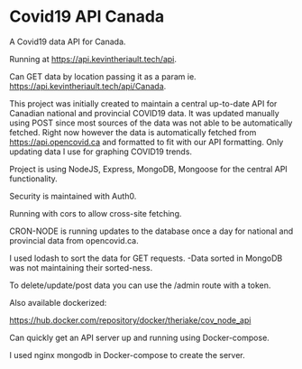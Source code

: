 # Covid19 API Canada
A Covid19 data API for Canada.

Running at https://api.kevintheriault.tech/api.

Can GET data by location passing it as a param ie. https://api.kevintheriault.tech/api/Canada.

This project was initially created to maintain a central up-to-date API for Canadian national and provincial COVID19 data. It was updated manually using POST since most sources of the data was not able to be automatically fetched.  Right now however the data is automatically fetched from https://api.opencovid.ca and formatted to fit with our API formatting.  Only updating data I use for graphing COVID19 trends.

Project is using NodeJS, Express, MongoDB, Mongoose for the central API functionality.

Security is maintained with Auth0.

Running with cors to allow cross-site fetching.

CRON-NODE is running updates to the database once a day for national and provincial data from opencovid.ca.

I used lodash to sort the data for GET requests. -Data sorted in MongoDB was not maintaining their sorted-ness.

To delete/update/post data you can use the /admin route with a token.

Also available dockerized:

https://hub.docker.com/repository/docker/theriake/cov_node_api

Can quickly get an API server up and running using Docker-compose.

I used nginx mongodb in Docker-compose to create the server.

